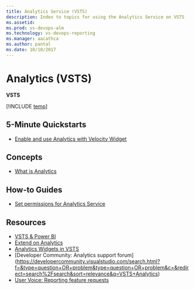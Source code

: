 ```yaml
---
title: Analytics Service (VSTS) 
description: Index to topics for using the Analytics Service on VSTS  
ms.assetid:  
ms.prod: vs-devops-alm
ms.technology: vs-devops-reporting
ms.manager: aacathca
ms.author: pantal
ms.date: 10/10/2017
---
```


# Analytics (VSTS) 

**VSTS**  

[!INCLUDE [temp](../_shared/analytics-preview.md)]  

## 5-Minute Quickstarts
 - [Enable and use Analytics with Velocity Widget](../guidance/enable-analytics-Velocity.md)

## Concepts
- [What is Analytics](what-is-analytics.md)  


## How-to Guides
- [Set permissions for Analytics Service](analytics-security.md)

<!---
Future:

## Concepts:
Analytics Views
Understanding Analytics Service data Acquisition
-->

## Resources
- [VSTS & Power BI](../powerbi/index.md)
- [Extend on Analytics](../extend-analytics/index.md)
- [Analytics Widgets in VSTS](../guidance/analytics-widgets-VSTS.md)
- [Developer Community: Analytics support forum] (https://developercommunity.visualstudio.com/search.html?f=&type=question+OR+problem&type=question+OR+problem&c=&redirect=search%2Fsearch&sort=relevance&q=VSTS+Analytics)
- [User Voice: Reporting feature requests](https://visualstudio.uservoice.com/forums/330519-visual-studio-team-services/category/145257-dashboards-and-reporting)

<!---
Future:
Ax Pricing Model
Build Dashboard Widget in AX
-->